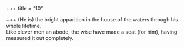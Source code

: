 +++
title = "10"

+++
(He is) the bright apparition in the house of the waters through his  whole lifetime.  
Like clever men an abode, the wise have made a seat (for him), having  measured it out completely.  